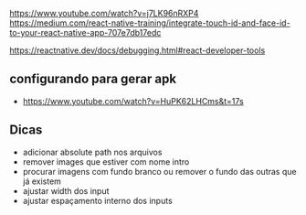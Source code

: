 https://www.youtube.com/watch?v=j7LK96nRXP4
https://medium.com/react-native-training/integrate-touch-id-and-face-id-to-your-react-native-app-707e7db17edc

https://reactnative.dev/docs/debugging.html#react-developer-tools

## configurando para gerar apk

- https://www.youtube.com/watch?v=HuPK62LHCms&t=17s

## Dicas

- adicionar absolute path nos arquivos
- remover images que estiver com nome intro
- procurar imagens com fundo branco ou remover o fundo das outras que já existem
- ajustar width dos input
- ajustar espaçamento interno dos inputs
